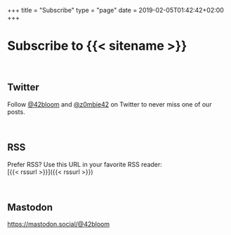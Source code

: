 +++
title = "Subscribe"
type = "page"
date = 2019-02-05T01:42:42+02:00
+++

# Subscribe to {{< sitename >}}

<br />

## Twitter

Follow
<a href="https://twitter.com/@42bloom" target="_blank" rel="noopener noreferer">@42bloom</a> and
<a href="https://twitter.com/@z0mbie42" target="_blank" rel="noopener noreferer">@z0mbie42</a>
on Twitter to never miss one of our posts.

<br />

## RSS

Prefer RSS? Use this URL in your favorite RSS reader: <br />
[{{< rssurl >}}]({{< rssurl >}})

<br />

## Mastodon

<a href="https://mastodon.social/@42bloom" target="_blank" rel="noopener noreferer">
https://mastodon.social/@42bloom</a>



<script type="text/javascript">
  window.$crisp=[];window.CRISP_WEBSITE_ID="65fca4e8-35c6-4ce8-b845-7f63e72d1004";(function(){d=document;s=d.createElement("script");s.src="https://client.crisp.chat/l.js";s.async=1;d.getElementsByTagName("head")[0].appendChild(s);})();
</script>
